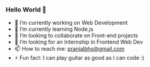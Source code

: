 ### Hello World 👋

- 🔭 I’m currently working on Web Development
- 🌱 I’m currently learning Node.js
- 👯 I’m looking to collaborate on Front-end projects
- 🤔 I’m looking for an Internship in Frontend Web Dev
- 📫 How to reach me: pranjalbhs@gmail.com
- ⚡ Fun fact: I can play guitar as good as I can code :)
